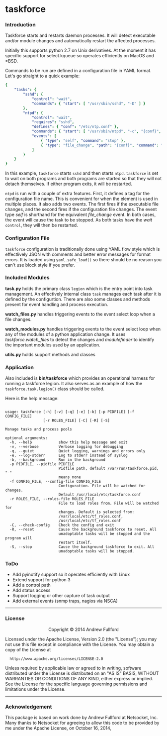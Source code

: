 taskforce
=========

### Introduction ###
Taskforce starts and restarts daemon processes.  It will detect executable and/or
module changes and automatically restart the affected processes.

Initially this supports python 2.7 on Unix derivatives.  At the moment it has
specific support for select.kqueue so operates efficiently on MacOS and *BSD.

Commands to be run are defined in a configuration file in YAML format.  Let's go
straight to a quick example:

```YAML
{
    "tasks": {
        "sshd": {
            "control": "wait",
            "commands": { "start": [ "/usr/sbin/sshd", "-D" ] }
        },
        "ntpd": {
            "control": "wait",
            "requires": "sshd",
            "defines": { "conf": "/etc/ntp.conf" },
            "commands": { "start": [ "/usr/sbin/ntpd", "-c", "{conf}", "-n"] },
            "events": [
                { "type": "self", "command": "stop" },
                { "type": "file_change", "path": "{conf}", "command": "stop" }
            ]
        }
    }
}
```
In this example, `taskforce` starts `sshd` and then starts `ntpd`.  `taskforce`
is set to wait on both programs and both programs are started so that they will
not detach themselves.  If either program exits, it will be restarted.

`ntpd` is run with a couple of extra features.  First, it defines a tag for the
configuration file name.  This is convenient for when the element is used in
multiple places.  It also adds two events.  The first fires if the executable
file changes, and the second fires if the configuration file changes.  The event
type _self_ is shorthand for the equivalent _file_change_ event.  In both cases,
the event will cause the task to be stopped.  As both tasks have the _wait_
`control`, they will then be restarted.

### Configuration File ###

`taskforce` configuration is traditionally done using YAML flow style which is
effectlively JSON with comments and better error messages for format errors.  It
is loaded using `yaml.safe_load()` so there should be no reason you can't use
block style if you prefer.


### Included Modules ###
**task.py** holds the primary class `legion` which is the entry point into task
management.  An effectively internal class `task` manages each task after it is
defined by the configurtion.  There are also some classes and methods present for
event handling and process execution.

**watch_files.py** handles triggering events to the event select loop when a file
changes.

**watch_modules.py** handles triggering events to the event select loop when any
of the modules of a python application change.  It uses *taskforce.watch_files*
to detect the changes and *modulefinder* to identify the important modules used
by an application.

**utils.py** holds support methods and classes

### Application ###
Also included is **bin/taskforce** which provides an operational harness for
running a taskforce legion.  It also serves as an example of how the
`taskforce.task.legion()` class should be called.

Here is the help message:
```AsciiDoc

usage: taskforce [-h] [-v] [-q] [-e] [-b] [-p PIDFILE] [-f CONFIG_FILE]
                 [-r ROLES_FILE] [-C] [-R] [-S]

Manage tasks and process pools

optional arguments:
  -h, --help            show this help message and exit
  -v, --verbose         Verbose logging for debugging
  -q, --quiet           Quiet logging, warnings and errors only
  -e, --log-stderr      Log to stderr instead of syslog
  -b, --background      Run in the background
  -p PIDFILE, --pidfile PIDFILE
                        Pidfile path, default /var/run/taskforce.pid, "-"
                        means none
  -f CONFIG_FILE, --config-file CONFIG_FILE
                        Configuration. File will be watched for changes.
                        Default /usr/local/etc/taskforce.conf
  -r ROLES_FILE, --roles-file ROLES_FILE
                        File to load roles from. File will be watched for
                        changes. Default is selected from:
                        /var/local/etc/tf_roles.conf,
                        /usr/local/etc/tf_roles.conf
  -C, --check-config    Check the config and exit
  -R, --reset           Cause the background taskforce to reset. All
                        unadoptable tasks will be stopped and the program will
                        restart itself.
  -S, --stop            Cause the background taskforce to exit. All
                        unadoptable tasks will be stopped.
```
### ToDo ###
* Add pyinotify support so it operates efficiently with Linux
* Extend support for python 3
* Add a control path
* Add status access
* Support logging or other capture of task output
* Add external events (snmp traps, nagios via NSCA)

---
### License ###
<center>
Copyright &copy; 2014 Andrew Fullford
</center>

Licensed under the Apache License, Version 2.0 (the "License");
you may not use this file except in compliance with the License.
You may obtain a copy of the License at

      http://www.apache.org/licenses/LICENSE-2.0

Unless required by applicable law or agreed to in writing, software
distributed under the License is distributed on an "AS IS" BASIS,
WITHOUT WARRANTIES OR CONDITIONS OF ANY KIND, either express or implied.
See the License for the specific language governing permissions and
limitations under the License.

---
### Acknowledgement ###
This package is based on work done by Andrew Fullford at Netsocket, Inc.  Many
thanks to Netsocket for agreeing to allow this code to be provided by me under
the Apache License, on October 16, 2014,
